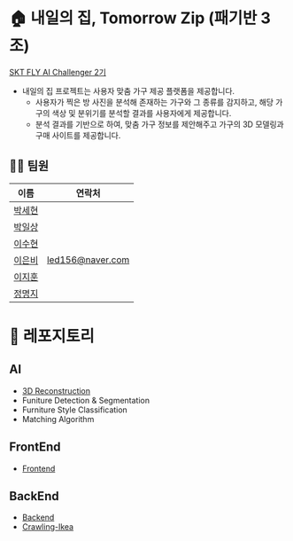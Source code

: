# 🏠 내일의 집, Tomorrow Zip (패기반 3조)
[SKT FLY AI Challenger 2기](https://www.skttechacademy.com/)
- 내일의 집 프로젝트는 사용자 맞춤 가구 제공 플랫폼을 제공합니다.
  - 사용자가 찍은 방 사진을 분석해 존재하는 가구와 그 종류를 감지하고, 해당 가구의 색상 및 분위기를 분석할 결과를 사용자에게 제공합니다.
  - 분석 결과를 기반으로 하여, 맞춤 가구 정보를 제안해주고 가구의 3D 모델링과 구매 사이트를 제공합니다.
  
  
## 👨‍🔧 팀원
|이름|연락처|
|---|----|
|[박세현](https://github.com/orgs/tomorrow-zip/people/qkrtpgus2280)||
|[박일상](https://github.com/1lsang)||
|[이수현](https://github.com/orgs/tomorrow-zip/people/study-user)||
|[이은비](https://github.com/led156)|led156@naver.com|
|[이지훈](https://github.com/fallingify)||
|[정명지](https://github.com/myungji2)||

# 📑 레포지토리
## AI
- [3D Reconstruction](https://github.com/tomorrow-zip/3d-reconstruct)
- Funiture Detection & Segmentation
- Furniture Style Classification
- Matching Algorithm

## FrontEnd
- [Frontend](https://github.com/tomorrow-zip/TomorrowZipFrontend)

## BackEnd
- [Backend](https://github.com/tomorrow-zip/backend)
- [Crawling-Ikea](https://github.com/tomorrow-zip/Crawling)
